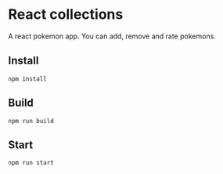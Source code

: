 # React collections

A react pokemon app. You can add, remove and rate pokemons.

## Install
```
npm install
```
## Build
```
npm run build
```
## Start
```
npm run start
```
